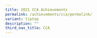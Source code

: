 ```yaml
---
title: 2021 CCA Achievements
permalink: /achievements/cca/permalink/
variant: tiptap
description: ""
third_nav_title: CCA
---
```

